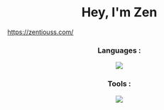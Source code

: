 <div align="center"><h1><b>Hey, I'm Zen</b></h1></div>
<a href="https://zentiouss.com/">https://zentiouss.com/</a>

<div align="center"><h3>Languages :</h3></div>
<p align="center">
  <a href="https://skillicons.dev">
    <img src="https://skillicons.dev/icons?i=js,lua"/>
  </a>
</p>

<div align="center"><h3>Tools :</h3></div>
<p align="center">
  <a href="https://skillicons.dev">
    <img src="https://skillicons.dev/icons?i=bootstrap,discord,discordjs,github,robloxstudio,vscode&perline=3"/>
  </a>
</p>
